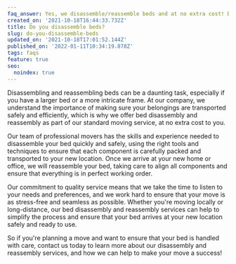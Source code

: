 ```yaml
---
faq_answer: Yes, we disassemble/reassemble beds and at no extra cost! Disassembling and reassembling beds can be a daunting task, especially if you have a larger bed or a more intricate frame. At our company, we understand the importance of making sure your belongings are transported safely and efficiently, which is why we offer bed disassembly and reassembly as part of our standard moving service, at no extra cost to you.
created_on: '2021-10-18T16:44:33.732Z'
title: Do you disassemble beds?
slug: do-you-disassemble-beds
updated_on: '2021-10-18T17:01:52.144Z'
published_on: '2022-01-11T10:34:19.878Z'
tags: faqs
feature: true
seo:
  noindex: true
---
```

Disassembling and reassembling beds can be a daunting task, especially if you have a larger bed or a more intricate frame. At our company, we understand the importance of making sure your belongings are transported safely and efficiently, which is why we offer bed disassembly and reassembly as part of our standard moving service, at no extra cost to you.
<!--more-->
Our team of professional movers has the skills and experience needed to disassemble your bed quickly and safely, using the right tools and techniques to ensure that each component is carefully packed and transported to your new location. Once we arrive at your new home or office, we will reassemble your bed, taking care to align all components and ensure that everything is in perfect working order.

Our commitment to quality service means that we take the time to listen to your needs and preferences, and we work hard to ensure that your move is as stress-free and seamless as possible. Whether you're moving locally or long-distance, our bed disassembly and reassembly services can help to simplify the process and ensure that your bed arrives at your new location safely and ready to use.

So if you're planning a move and want to ensure that your bed is handled with care, contact us today to learn more about our disassembly and reassembly services, and how we can help to make your move a success!

